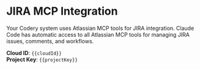 # JIRA MCP Integration

Your Codery system uses Atlassian MCP tools for JIRA integration. Claude Code has automatic access to all Atlassian MCP tools for managing JIRA issues, comments, and workflows.

**Cloud ID**: `{{cloudId}}`  
**Project Key**: `{{projectKey}}`
